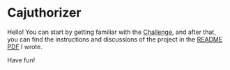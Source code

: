 # Cajuthorizer

Hello! You can start by getting familiar with the [Challenge](Challenge.pdf), and after that, you can find the instructions and discussions of the project in the [README PDF](README.pdf) I wrote.

Have fun!
